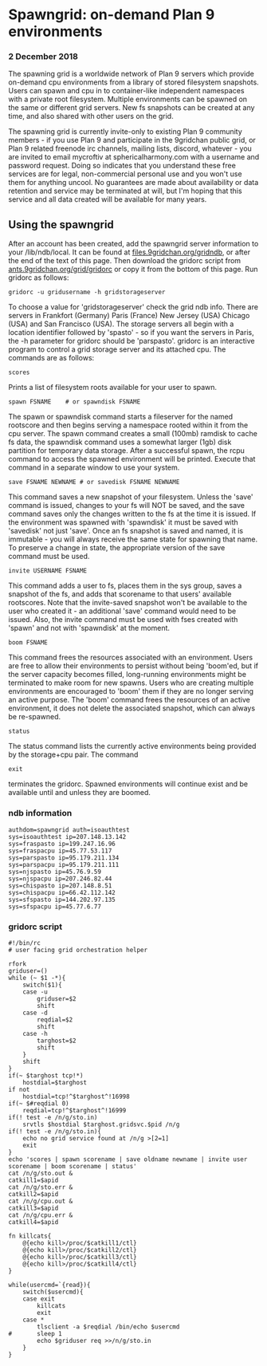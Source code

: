 # Spawngrid: on-demand Plan 9 environments

### 2 December 2018

The spawning grid is a worldwide network of Plan 9 servers which provide on-demand cpu environments from a library of stored filesystem snapshots. Users can spawn and cpu in to container-like independent namespaces with a private root filesystem. Multiple environments can be spawned on the same or different grid servers. New fs snapshots can be created at any time, and also shared with other users on the grid.

The spawning grid is currently invite-only to existing Plan 9 community members - if you use Plan 9 and participate in the 9gridchan public grid, or Plan 9 related freenode irc channels, mailing lists, discord, whatever - you are invited to email mycroftiv at sphericalharmony.com with a username and password request. Doing so indicates that you understand these free services are for legal, non-commercial personal use and you won't use them for anything uncool. No guarantees are made about availability or data retention and service may be terminated at will, but I'm hoping that this service and all data created will be available for many years.

## Using the spawngrid

After an account has been created, add the spawngrid server information to your /lib/ndb/local. It can be found at [files.9gridchan.org/gridndb](//files.9gridchan.org/gridndb), or after the end of the text of this page. Then download the gridorc script from [ants.9gridchan.org/grid/gridorc](//ants.9gridchan.org/grid/gridorc) or copy it from the bottom of this page. Run gridorc as follows:

	gridorc -u gridusername -h gridstorageserver

To choose a value for 'gridstorageserver' check the grid ndb info. There are servers in Frankfort (Germany) Paris (France) New Jersey (USA) Chicago (USA) and San Francisco (USA). The storage servers all begin with a location identifier followed by 'spasto' - so if you want the servers in Paris, the -h parameter for gridorc should be 'parspasto'. gridorc is an interactive program to control a grid storage server and its attached cpu. The commands are as follows:

	scores

Prints a list of filesystem roots available for your user to spawn.

	spawn FSNAME	# or spawndisk FSNAME

The spawn or spawndisk command starts a fileserver for the named rootscore and then begins serving a namespace rooted within it from the cpu server. The spawn command creates a small (100mb) ramdisk to cache fs data, the spawndisk command uses a somewhat larger (1gb) disk partition for temporary data storage. After a successful spawn, the rcpu command to access the spawned environment will be printed. Execute that command in a separate window to use your system.

	save FSNAME NEWNAME	# or savedisk FSNAME NEWNAME

This command saves a new snapshot of your filesystem. Unless the 'save' command is issued, changes to your fs will NOT be saved, and the save command saves only the changes written to the fs at the time it is issued. If the environment was spawned with 'spawndisk' it must be saved with 'savedisk' not just 'save'. Once an fs snapshot is saved and named, it is immutable - you will always receive the same state for spawning that name. To preserve a change in state, the appropriate version of the save command must be used.

	invite USERNAME FSNAME

This command adds a user to fs, places them in the sys group, saves a snapshot of the fs, and adds that scorename to that users' available rootscores. Note that the invite-saved snapshot won't be available to the user who created it - an additional 'save' command would need to be issued. Also, the invite command must be used with fses created with 'spawn' and not with 'spawndisk' at the moment.

	boom FSNAME

This command frees the resources associated with an environment. Users are free to allow their environments to persist without being 'boom'ed, but if the server capacity becomes filled, long-running environments might be terminated to make room for new spawns. Users who are creating multiple environments are encouraged to 'boom' them if they are no longer serving an active purpose. The 'boom' command frees the resources of an active environment, it does not delete the associated snapshot, which can always be re-spawned.

	status

The status command lists the currently active environments being provided by the storage+cpu pair. The command

	exit

terminates the gridorc. Spawned environments will continue exist and be available until and unless they are boomed.

### ndb information

	authdom=spawngrid auth=isoauthtest
	sys=isoauthtest ip=207.148.13.142
	sys=fraspasto ip=199.247.16.96
	sys=fraspacpu ip=45.77.53.117
	sys=parspasto ip=95.179.211.134
	sys=parspacpu ip=95.179.211.111
	sys=njspasto ip=45.76.9.59
	sys=njspacpu ip=207.246.82.44
	sys=chispasto ip=207.148.8.51
	sys=chispacpu ip=66.42.112.142
	sys=sfspasto ip=144.202.97.135
	sys=sfspacpu ip=45.77.6.77

### gridorc script

	#!/bin/rc
	# user facing grid orchestration helper
	
	rfork
	griduser=()
	while (~ $1 -*){
		switch($1){
		case -u
			griduser=$2
			shift
		case -d
			reqdial=$2
			shift
		case -h
			targhost=$2
			shift
		}
		shift
	}
	if(~ $targhost tcp!*)
		hostdial=$targhost
	if not
		hostdial=tcp!^$targhost^!16998
	if(~ $#reqdial 0)
		reqdial=tcp!^$targhost^!16999
	if(! test -e /n/g/sto.in)
		srvtls $hostdial $targhost.gridsvc.$pid /n/g
	if(! test -e /n/g/sto.in){
		echo no grid service found at /n/g >[2=1]
		exit
	}
	echo 'scores | spawn scorename | save oldname newname | invite user scorename | boom scorename | status'
	cat /n/g/sto.out &
	catkill1=$apid
	cat /n/g/sto.err &
	catkill2=$apid
	cat /n/g/cpu.out &
	catkill3=$apid
	cat /n/g/cpu.err &
	catkill4=$apid
	
	fn killcats{
		@{echo kill>/proc/$catkill1/ctl}
		@{echo kill>/proc/$catkill2/ctl}
		@{echo kill>/proc/$catkill3/ctl}
		@{echo kill>/proc/$catkill4/ctl}
	}
	
	while(usercmd=`{read}){
		switch($usercmd){
		case exit
			killcats
			exit
		case *
			tlsclient -a $reqdial /bin/echo $usercmd
	#		sleep 1
			echo $griduser req >>/n/g/sto.in
		}
	}
